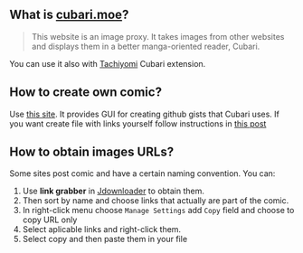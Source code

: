 ## What is [cubari.moe](https://cubari.moe/)?
> This website is an image proxy. It takes images from other websites and displays them in a better manga-oriented reader, Cubari.

You can use it also with [Tachiyomi](https://tachiyomi.org/) Cubari extension.

## How to create own comic?
Use [this site](https://stirante.com/facaccimo/). It provides GUI for creating github gists that Cubari uses. If you want create file with links yourself follow instructions in [this post](https://www.reddit.com/r/manga/comments/mcicbp/sl_how_to_host_a_series_on_imgur_with_guyamoe/)

## How to obtain images URLs?
Some sites post comic and have a certain naming convention. You can:
1. Use **link grabber** in [Jdownloader](https://jdownloader.org/) to obtain them. 
2. Then sort by name and choose links that actually are part of the comic. 
3. In right-click menu choose `Manage Settings` add `Copy` field and choose to copy URL only
4. Select aplicable links and right-click them. 
5. Select copy and then paste them in your file
